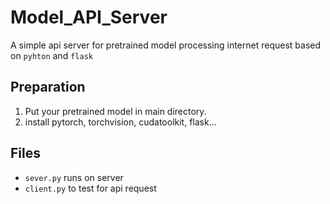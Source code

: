 # Model_API_Server
A simple api server for pretrained model processing internet request
based on `pyhton` and `flask`

## Preparation
1. Put your pretrained model in main directory.
2. install pytorch, torchvision, cudatoolkit, flask...

## Files
- `sever.py` runs on server
- `client.py` to test for api request
